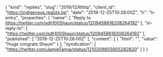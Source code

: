 {
  "kind": "replies",
  "slug": "2019/12/6thlp",
  "client_id": "https://indigenous.realize.be",
  "date": "2019-12-25T10:28:00Z",
  "h": "h-entry",
  "properties": {
    "name": [
      "Reply to https://twitter.com/sdh100Shaun/status/1209458618208264192"
    ],
    "in-reply-to": [
      "https://twitter.com/sdh100Shaun/status/1209458618208264192"
    ],
    "published": [
      "2019-12-25T10:28:00Z"
    ],
    "content": [
      {
        "html": "",
        "value": "Huge congrats Shaun!"
      }
    ],
    "syndication": [
      "https://twitter.com/JamieTanna/status/1210209803605282820"
    ]
  }
}
